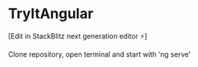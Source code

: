 # TryItAngular

[Edit in StackBlitz next generation editor ⚡️]

Clone repository, open terminal and start with 'ng serve'
